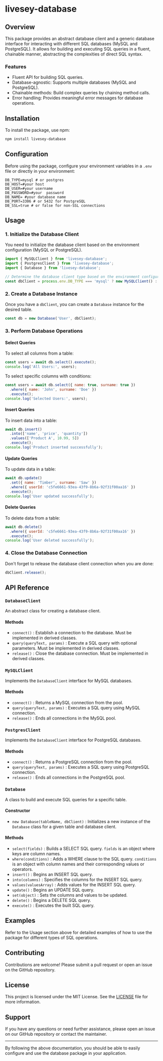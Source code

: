 # livesey-database

## Overview

This package provides an abstract database client and a generic database interface for interacting with different SQL databases (MySQL and PostgreSQL). It allows for building and executing SQL queries in a fluent, chainable manner, abstracting the complexities of direct SQL syntax.

### Features

- Fluent API for building SQL queries.
- Database-agnostic: Supports multiple databases (MySQL and PostgreSQL).
- Chainable methods: Build complex queries by chaining method calls.
- Error handling: Provides meaningful error messages for database operations.

## Installation

To install the package, use npm:

```bash
npm install livesey-database
```


## Configuration

Before using the package, configure your environment variables in a `.env` file or directly in your environment:

```env
DB_TYPE=mysql # or postgres
DB_HOST=#your host
DB_USER=#your username
DB_PASSWORD=#your  password
DB_NAME= #your database name
DB_PORT=3306 # or 5432 for PostgreSQL
DB_SSL=true # or false for non-SSL connections
```

## Usage

### 1. Initialize the Database Client

You need to initialize the database client based on the environment configuration (MySQL or PostgreSQL).

```javascript
import { MySQLClient } from 'livesey-database';
import { PostgresClient } from 'livesey-database';
import { Database } from 'livesey-database';

// Determine the database client type based on the environment configuration
const dbClient = process.env.DB_TYPE === 'mysql' ? new MySQLClient() : new PostgresClient();
```

### 2. Create a Database Instance

Once you have a `dbClient`, you can create a `Database` instance for the desired table.

```javascript
const db = new Database('User', dbClient);
```

### 3. Perform Database Operations

#### Select Queries

To select all columns from a table:

```javascript
const users = await db.select().execute();
console.log('All Users:', users);
```

To select specific columns with conditions:

```javascript
const users = await db.select({ name: true, surname: true })
  .where({ name: 'John', surname: 'Doe' })
  .execute();
console.log('Selected Users:', users);
```

#### Insert Queries

To insert data into a table:

```javascript
await db.insert()
  .into(['name', 'price', 'quantity'])
  .values(['Product A', 10.99, 5])
  .execute();
console.log('Product inserted successfully');
```

#### Update Queries

To update data in a table:

```javascript
await db.update()
  .set({ name: 'Timber', surname: 'Saw' })
  .where({ userId: 'c5fe6661-93ea-43f9-8b6a-92f31f00aa16' })
  .execute();
console.log('User updated successfully');
```

#### Delete Queries

To delete data from a table:

```javascript
await db.delete()
  .where({ userId: 'c5fe6661-93ea-43f9-8b6a-92f31f00aa16' })
  .execute();
console.log('User deleted successfully');
```

### 4. Close the Database Connection

Don't forget to release the database client connection when you are done:

```javascript
dbClient.release();
```

## API Reference

### `DatabaseClient`

An abstract class for creating a database client.

#### Methods

-  `connect()` : Establish a connection to the database. Must be implemented in derived classes.
-  `query(queryText, params)` : Execute a SQL query with optional parameters. Must be implemented in derived classes.
-  `release()` : Close the database connection. Must be implemented in derived classes.

### `MySQLClient`

Implements the `DatabaseClient` interface for MySQL databases.

#### Methods

-  `connect()` : Returns a MySQL connection from the pool.
-  `query(queryText, params)` : Executes a SQL query using MySQL connection.
-  `release()` : Ends all connections in the MySQL pool.

### `PostgresClient`

Implements the `DatabaseClient` interface for PostgreSQL databases.

#### Methods

-  `connect()` : Returns a PostgreSQL connection from the pool.
-  `query(queryText, params)` : Executes a SQL query using PostgreSQL connection.
-  `release()` : Ends all connections in the PostgreSQL pool.

### `Database`

A class to build and execute SQL queries for a specific table.

#### Constructor

-  `new Database(tableName, dbClient)` : Initializes a new instance of the `Database` class for a given table and database client.

#### Methods

-  `select(fields)` : Builds a SELECT SQL query. `fields` is an object where keys are column names.
-  `where(conditions)` : Adds a WHERE clause to the SQL query. `conditions` is an object with column names and their corresponding values or operators.
-  `insert()` : Begins an INSERT SQL query.
-  `into(columns)` : Specifies the columns for the INSERT SQL query.
-  `values(valuesArray)` : Adds values for the INSERT SQL query.
-  `update()` : Begins an UPDATE SQL query.
-  `set(object)` : Sets the columns and values to be updated.
-  `delete()` : Begins a DELETE SQL query.
-  `execute()` : Executes the built SQL query.

## Examples

Refer to the Usage section above for detailed examples of how to use the package for different types of SQL operations.

## Contributing

Contributions are welcome! Please submit a pull request or open an issue on the GitHub repository.

## License

This project is licensed under the MIT License. See the [LICENSE](LICENSE) file for more information.

## Support

If you have any questions or need further assistance, please open an issue on our GitHub repository or contact the maintainer.

---

By following the above documentation, you should be able to easily configure and use the database package in your application.
